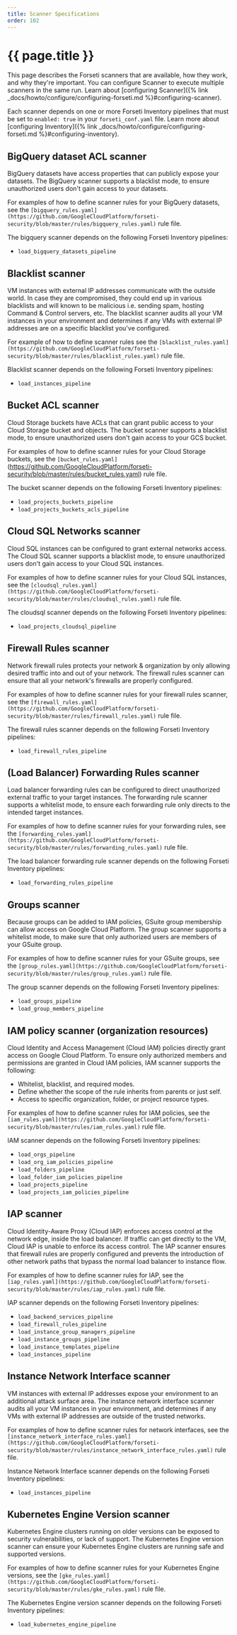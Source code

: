 ```yaml
---
title: Scanner Specifications
order: 102
---
```


# {{ page.title }}

This page describes the Forseti scanners that are available, how they work, and
why they're important. You can configure Scanner to execute multiple scanners in
the same run. Learn about [configuring
Scanner]({% link _docs/howto/configure/configuring-forseti.md %}#configuring-scanner).

Each scanner depends on one or more Forseti Inventory pipelines that must be set
to `enabled: true` in your `forseti_conf.yaml` file. Learn more about
[configuring
Inventory]({% link _docs/howto/configure/configuring-forseti.md %}#configuring-inventory).

## BigQuery dataset ACL scanner

BigQuery datasets have access properties that can publicly expose your datasets.
The BigQuery scanner supports a blacklist mode, to ensure unauthorized users
don't gain access to your datasets.

For examples of how to define scanner rules for your BigQuery datasets, see the
`[bigquery_rules.yaml](https://github.com/GoogleCloudPlatform/forseti-security/blob/master/rules/bigquery_rules.yaml)`
rule file.

The bigquery scanner depends on the following Forseti Inventory pipelines:

 - `load_bigquery_datasets_pipeline`

## Blacklist scanner

VM instances with external IP addresses communicate with the outside world.
In case they are compromised, they could end up in various 
blacklists and will known to be malicious i.e. sending spam, 
hosting Command & Control servers, etc.  The blacklist scanner audits all your 
VM instances in your environment and determines if any VMs with external IP 
addresses are on a specific blacklist you've configured.

For example of how to define scanner rules see the `[blacklist_rules.yaml](https://github.com/GoogleCloudPlatform/forseti-security/blob/master/rules/blacklist_rules.yaml)`
rule file.

Blacklist scanner depends on the following Forseti Inventory pipelines:

 - `load_instances_pipeline`

## Bucket ACL scanner

Cloud Storage buckets have ACLs that can grant public access to your 
Cloud Storage bucket and objects. The bucket scanner supports a blacklist mode, 
to ensure unauthorized users don't gain access to your GCS bucket.

For examples of how to define scanner rules for your Cloud Storage buckets, see the
`[bucket_rules.yaml]`(https://github.com/GoogleCloudPlatform/forseti-security/blob/master/rules/bucket_rules.yaml) rule file.

The bucket scanner depends on the following Forseti Inventory pipelines:

 - `load_projects_buckets_pipeline`
 - `load_projects_buckets_acls_pipeline`

## Cloud SQL Networks scanner

Cloud SQL instances can be configured to grant external networks access. The
Cloud SQL scanner supports a blacklist mode, to ensure unauthorized users don't
gain access to your Cloud SQL instances.

For examples of how to define scanner rules for your Cloud SQL instances, see
the
`[cloudsql_rules.yaml](https://github.com/GoogleCloudPlatform/forseti-security/blob/master/rules/cloudsql_rules.yaml)`
rule file.

The cloudsql scanner depends on the following Forseti Inventory pipelines:

 - `load_projects_cloudsql_pipeline`

## Firewall Rules scanner
Network firewall rules protects your network & organization by only allowing 
desired traffic into and out of your network. The firewall rules scanner can 
ensure that all your network's firewalls are properly configured.

For examples of how to define scanner rules for your firewall rules scanner, see the
`[firewall_rules.yaml](https://github.com/GoogleCloudPlatform/forseti-security/blob/master/rules/firewall_rules.yaml)`
rule file.

The firewall rules scanner depends on the following Forseti
Inventory pipelines:

 - `load_firewall_rules_pipeline`


## (Load Balancer) Forwarding Rules scanner

Load balancer forwarding rules can be configured to direct unauthorized external
traffic to your target instances. The forwarding rule scanner supports a
whitelist mode, to ensure each forwarding rule only directs to the intended
target instances.

For examples of how to define scanner rules for your forwarding rules, see the
`[forwarding_rules.yaml](https://github.com/GoogleCloudPlatform/forseti-security/blob/master/rules/forwarding_rules.yaml)`
rule file.

The load balancer forwarding rule scanner depends on the following Forseti
Inventory pipelines:

 - `load_forwarding_rules_pipeline`

## Groups scanner

Because groups can be added to IAM policies, GSuite group membership can allow
access on Google Cloud Platform. The group scanner supports a whitelist mode, to
make sure that only authorized users are members of your GSuite group.

For examples of how to define scanner rules for your GSuite groups, see the
`[group_rules.yaml](https://github.com/GoogleCloudPlatform/forseti-security/blob/master/rules/group_rules.yaml)`
rule file.

The group scanner depends on the following Forseti Inventory pipelines:

 - `load_groups_pipeline`
 - `load_group_members_pipeline`

## IAM policy scanner (organization resources)

Cloud Identity and Access Management (Cloud IAM) policies directly grant access
on Google Cloud Platform. To ensure only authorized members and permissions are
granted in Cloud IAM policies, IAM scanner supports the following:

 - Whitelist, blacklist, and required modes.
 - Define whether the scope of the rule inherits from parents or just self.
 - Access to specific organization, folder, or project resource types.

For examples of how to define scanner rules for IAM policies, see the
`[iam_rules.yaml](https://github.com/GoogleCloudPlatform/forseti-security/blob/master/rules/iam_rules.yaml)`
rule file.

IAM scanner depends on the following Forseti Inventory pipelines:

 - `load_orgs_pipeline`
 - `load_org_iam_policies_pipeline`
 - `load_folders_pipeline`
 - `load_folder_iam_policies_pipeline`
 - `load_projects_pipeline`
 - `load_projects_iam_policies_pipeline`

## IAP scanner

Cloud Identity-Aware Proxy (Cloud IAP) enforces access control at the network
edge, inside the load balancer. If traffic can get directly to the VM, Cloud IAP
is unable to enforce its access control. The IAP scanner ensures that firewall
rules are properly configured and prevents the introduction of other network
paths that bypass the normal load balancer to instance flow.

For examples of how to define scanner rules for IAP, see the
`[iap_rules.yaml](https://github.com/GoogleCloudPlatform/forseti-security/blob/master/rules/iap_rules.yaml)`
rule file.

IAP scanner depends on the following Forseti Inventory pipelines:

 - `load_backend_services_pipeline`
 - `load_firewall_rules_pipeline`
 - `load_instance_group_managers_pipeline`
 - `load_instance_groups_pipeline`
 - `load_instance_templates_pipeline`
 - `load_instances_pipeline`

## Instance Network Interface scanner

VM instances with external IP addresses expose your environment to an
additional attack surface area. The instance network interface scanner audits
all your VM instances in your environment, and determines if any VMs with
external IP addresses are outside of the trusted networks.

For examples of how to define scanner rules for network interfaces, see the
`[instance_network_interface_rules.yaml](https://github.com/GoogleCloudPlatform/forseti-security/blob/master/rules/instance_network_interface_rules.yaml)`
rule file.

Instance Network Interface scanner depends on the following Forseti Inventory pipelines:

 - `load_instances_pipeline`

## Kubernetes Engine Version scanner

Kubernetes Engine clusters running on older versions can be exposed to security 
vulnerabilities, or lack of support.  The Kubernetes Engine 
version scanner can ensure your Kubernetes Engine clusters are running safe
and supported versions.

For examples of how to define scanner rules for your Kubernetes Engine versions, see the
`[gke_rules.yaml](https://github.com/GoogleCloudPlatform/forseti-security/blob/master/rules/gke_rules.yaml)`
rule file.

The Kubernetes Engine version scanner depends on the following Forseti Inventory pipelines:

 - `load_kubernetes_engine_pipeline`

